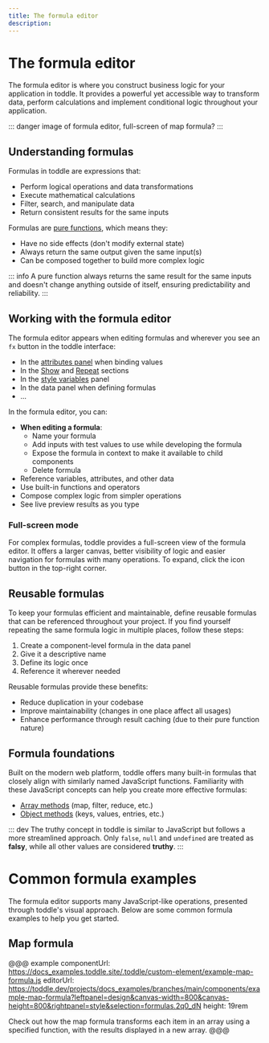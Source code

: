 ```yaml
---
title: The formula editor
description:
---
```


# The formula editor
The formula editor is where you construct business logic for your application in toddle. It provides a powerful yet accessible way to transform data, perform calculations and implement conditional logic throughout your application.

::: danger
image of formula editor, full-screen of map formula?
:::

## Understanding formulas
Formulas in toddle are expressions that:
- Perform logical operations and data transformations
- Execute mathematical calculations
- Filter, search, and manipulate data
- Return consistent results for the same inputs

Formulas are [pure functions](https://www.geeksforgeeks.org/pure-functions-in-javascript), which means they:
- Have no side effects (don't modify external state)
- Always return the same output given the same input(s)
- Can be composed together to build more complex logic

::: info
A pure function always returns the same result for the same inputs and doesn't change anything outside of itself, ensuring predictability and reliability.
:::

## Working with the formula editor
The formula editor appears when editing formulas and wherever you see an `fx` button in the toddle interface:
- In the [attributes panel](/the-editor/element-panel#attributes-tab) when binding values
- In the [Show](/formulas/show-hide-formula) and [Repeat](/formulas/repeat-formula) sections
- In the [style variables](/styling/conditional-styles#style-variables) panel
- In the data panel when defining formulas
- ...

In the formula editor, you can:
- **When editing a formula**:
    - Name your formula
    - Add inputs with test values to use while developing the formula
    - Expose the formula in context to make it available to child components
    - Delete formula
- Reference variables, attributes, and other data
- Use built-in functions and operators
- Compose complex logic from simpler operations
- See live preview results as you type

### Full-screen mode
For complex formulas, toddle provides a full-screen view of the formula editor. It offers a larger canvas, better visibility of logic and easier navigation for formulas with many operations. To expand, click the icon button in the top-right corner.

## Reusable formulas
To keep your formulas efficient and maintainable, define reusable formulas that can be referenced throughout your project. If you find yourself repeating the same formula logic in multiple places, follow these steps:
1. Create a component-level formula in the data panel
2. Give it a descriptive name
3. Define its logic once
4. Reference it wherever needed

Reusable formulas provide these benefits:
- Reduce duplication in your codebase
- Improve maintainability (changes in one place affect all usages)
- Enhance performance through result caching (due to their pure function nature)

## Formula foundations
Built on the modern web platform, toddle offers many built-in formulas that closely align with similarly named JavaScript functions. Familiarity with these JavaScript concepts can help you create more effective formulas:
- [Array methods](https://developer.mozilla.org/en-US/docs/Web/JavaScript/Reference/Global_Objects/Array#array_methods_and_empty_slots) (map, filter, reduce, etc.)
- [Object methods](https://developer.mozilla.org/en-US/docs/Web/JavaScript/Reference/Global_Objects/Object) (keys, values, entries, etc.)

::: dev
The truthy concept in toddle is similar to JavaScript but follows a more streamlined approach. Only `false`, `null` and `undefined` are treated as **falsy**, while all other values are considered **truthy**.
:::

# Common formula examples
The formula editor supports many JavaScript-like operations, presented through toddle's visual approach. Below are some common formula examples to help you get started.

## Map formula
@@@ example
componentUrl: https://docs_examples.toddle.site/.toddle/custom-element/example-map-formula.js
editorUrl: https://toddle.dev/projects/docs_examples/branches/main/components/example-map-formula?leftpanel=design&canvas-width=800&canvas-height=800&rightpanel=style&selection=formulas.2q0_dN
height: 19rem

Check out how the map formula transforms each item in an array using a specified function, with the results displayed in a new array.
@@@